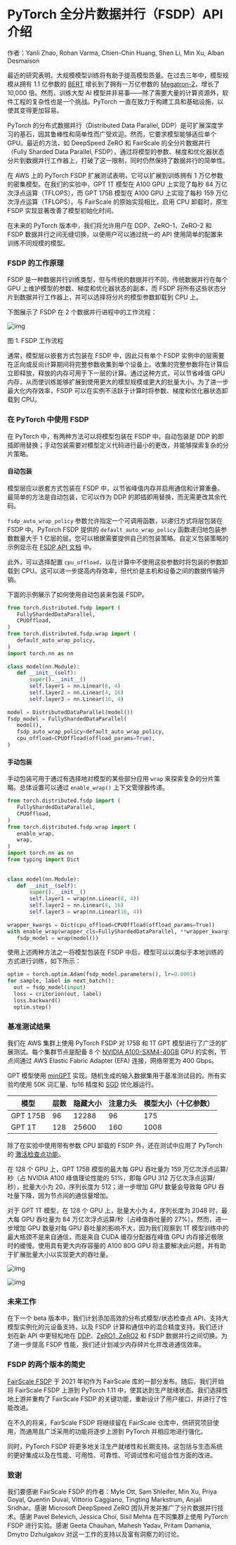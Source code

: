 # PyTorch 全分片数据并行（FSDP）API 介绍

作者：Yanli Zhao, Rohan Varma, Chien-Chin Huang, Shen Li, Min Xu, Alban Desmaison

最近的研究表明，大规模模型训练将有助于提高模型质量。在过去三年中，模型规模从拥有 1.1 亿参数的 [BERT](https://arxiv.org/abs/1810.04805) 增长到了拥有一万亿参数的 [Megatron-2](https://arxiv.org/abs/2104.04473)，增长了 10,000 倍。然而，训练大型 AI 模型并非易事——除了需要大量的计算资源外，软件工程的复杂性也是一个挑战。PyTorch 一直在致力于构建工具和基础设施，以使其变得更加容易。

PyTorch 的分布式数据并行（Distributed Data Parallel, DDP）是可扩展深度学习的基石，因其鲁棒性和简单性而广受欢迎。然而，它要求模型能够适应单个 GPU。最近的方法，如 DeepSpeed ZeRO 和 FairScale 的全分片数据并行（Fully Sharded Data Parallel, FSDP），通过将模型的参数、梯度和优化器状态分片到数据并行工作器上，打破了这一限制，同时仍然保持了数据并行的简单性。

在 AWS 上的 PyTorch FSDP 扩展测试表明，它可以扩展到训练拥有 1 万亿参数的密集模型。在我们的实验中，GPT 1T 模型在 A100 GPU 上实现了每秒 84 万亿次浮点运算（TFLOPS），而 GPT 175B 模型在 A100 GPU 上实现了每秒 159 万亿次浮点运算（TFLOPS）。与 FairScale 的原始实现相比，启用 CPU 卸载时，原生 FSDP 实现显著改善了模型初始化时间。

在未来的 PyTorch 版本中，我们将允许用户在 DDP、ZeRO-1、ZeRO-2 和 FSDP 数据并行之间无缝切换，以便用户可以通过统一的 API 使用简单的配置来训练不同规模的模型。

### FSDP 的工作原理

FSDP 是一种数据并行训练类型，但与传统的数据并行不同，传统数据并行在每个 GPU 上维护模型的参数、梯度和优化器状态的副本，而 FSDP 将所有这些状态分片到数据并行工作器上，并可以选择将分片的模型参数卸载到 CPU 上。

下图展示了 FSDP 在 2 个数据并行进程中的工作流程：

![img](https://pytorch.org/assets/images/fsdp_workflow.png)

图 1. FSDP 工作流程

通常，模型层以嵌套方式包装在 FSDP 中，因此只有单个 FSDP 实例中的层需要在正向或反向计算期间将完整参数收集到单个设备上。收集的完整参数将在计算后立即释放，释放的内存可用于下一层的计算。通过这种方式，可以节省峰值 GPU 内存，从而使训练能够扩展到使用更大的模型规模或更大的批量大小。为了进一步最大化内存效率，FSDP 可以在实例不活跃于计算时将参数、梯度和优化器状态卸载到 CPU。

### 在 PyTorch 中使用 FSDP

在 PyTorch 中，有两种方法可以将模型包装在 FSDP 中。自动包装是 DDP 的即插即用替换；手动包装需要对模型定义代码进行最小的更改，并能够探索复杂的分片策略。

#### 自动包装

模型层应以嵌套方式包装在 FSDP 中，以节省峰值内存并启用通信和计算重叠。最简单的方法是自动包装，它可以作为 DDP 的即插即用替换，而无需更改其余代码。

`fsdp_auto_wrap_policy` 参数允许指定一个可调用函数，以递归方式将层包装在 FSDP 中。PyTorch FSDP 提供的 `default_auto_wrap_policy` 函数递归地包装参数数量大于 1 亿层的层。您可以根据需要提供自己的包装策略。自定义包装策略的示例显示在 [FSDP API 文档](https://pytorch.org/docs/stable/fsdp.html) 中。

此外，可以选择配置 `cpu_offload`，以在计算中不使用这些参数时将包装的参数卸载到 CPU。这可以进一步提高内存效率，但代价是主机和设备之间的数据传输开销。

下面的示例展示了如何使用自动包装来包装 FSDP。

```python
from torch.distributed.fsdp import (
   FullyShardedDataParallel,
   CPUOffload,
)
from torch.distributed.fsdp.wrap import (
   default_auto_wrap_policy,
)
import torch.nn as nn
 
class model(nn.Module):
   def __init__(self):
       super().__init__()
       self.layer1 = nn.Linear(8, 4)
       self.layer2 = nn.Linear(4, 16)
       self.layer3 = nn.Linear(16, 4)
 
model = DistributedDataParallel(model())
fsdp_model = FullyShardedDataParallel(
   model(),
   fsdp_auto_wrap_policy=default_auto_wrap_policy,
   cpu_offload=CPUOffload(offload_params=True),
)
```

#### 手动包装

手动包装可用于通过有选择地对模型的某些部分应用 `wrap` 来探索复杂的分片策略。总体设置可以通过 `enable_wrap()` 上下文管理器传递。

```python
from torch.distributed.fsdp import (
   FullyShardedDataParallel,
   CPUOffload,
)
from torch.distributed.fsdp.wrap import (
   enable_wrap,
   wrap,
)
import torch.nn as nn
from typing import Dict
 
 
class model(nn.Module):
   def __init__(self):
       super().__init__()
       self.layer1 = wrap(nn.Linear(8, 4))
       self.layer2 = nn.Linear(4, 16)
       self.layer3 = wrap(nn.Linear(16, 4))
 
wrapper_kwargs = Dict(cpu_offload=CPUOffload(offload_params=True))
with enable_wrap(wrapper_cls=FullyShardedDataParallel, **wrapper_kwargs):
   fsdp_model = wrap(model())
```

使用上述两种方法之一将模型包装在 FSDP 中后，模型可以以类似于本地训练的方式进行训练，如下所示：

```python
optim = torch.optim.Adam(fsdp_model.parameters(), lr=0.0001)
for sample, label in next_batch():
  out = fsdp_model(input)
  loss = criterion(out, label)
  loss.backward()
  optim.step()
```

### 基准测试结果

我们在 AWS 集群上使用 PyTorch FSDP 对 175B 和 1T GPT 模型进行了广泛的扩展测试。每个集群节点是配备 8 个 [NVIDIA A100-SXM4-40GB](https://www.nvidia.com/content/dam/en-zz/Solutions/Data-Center/a100/pdf/nvidia-a100-datasheet-us-nvidia-1758950-r4-web.pdf) GPU 的实例，节点间通过 AWS Elastic Fabric Adapter (EFA) 连接，网络带宽为 400 Gbps。

GPT 模型使用 [minGPT](https://github.com/karpathy/minGPT) 实现。随机生成的输入数据集用于基准测试目的。所有实验均使用 50K 词汇量、fp16 精度和 [SGD](https://pytorch.org/docs/stable/generated/torch.optim.SGD.html) 优化器运行。

| 模型     | 层数 | 隐藏大小 | 注意力头 | 模型大小（十亿参数） |
| -------- | ---- | -------- | -------- | -------------------- |
| GPT 175B | 96   | 12288    | 96       | 175                  |
| GPT 1T   | 128  | 25600    | 160      | 1008                 |

除了在实验中使用带有参数 CPU 卸载的 FSDP 外，还在测试中应用了 PyTorch 的 [激活检查点功能](https://pytorch.org/docs/stable/checkpoint.html)。

在 128 个 GPU 上，GPT 175B 模型的最大每 GPU 吞吐量为 159 万亿次浮点运算/秒（占 NVIDIA A100 峰值理论性能的 51%，即每 GPU 312 万亿次浮点运算/秒），批量大小为 20，序列长度为 512；进一步增加 GPU 数量会导致每 GPU 吞吐量下降，因为节点间的通信量增加。

对于 GPT 1T 模型，在 128 个 GPU 上，批量大小为 4，序列长度为 2048 时，最大每 GPU 吞吐量为 84 万亿次浮点运算/秒（占峰值吞吐量的 27%）。然而，进一步增加 GPU 数量对每 GPU 吞吐量的影响不大，因为我们观察到 1T 模型训练中的最大瓶颈不是来自通信，而是来自 CUDA 缓存分配器在峰值 GPU 内存接近极限时的缓慢。使用具有更大内存容量的 A100 80G GPU 将主要解决此问题，并有助于扩展批量大小以实现更大的吞吐量。

![img](https://pytorch.org/assets/images/175b_throught.png)

![img](https://pytorch.org/assets/images/1t_thought.png)

### 未来工作

在下一个 beta 版本中，我们计划添加高效的分布式模型/状态检查点 API、支持大模型实例化的元设备支持，以及 FSDP 计算和通信中的混合精度支持。我们还计划在新 API 中更轻松地在 [DDP](https://pytorch.org/tutorials/intermediate/ddp_tutorial.html)、[ZeRO1, ZeRO2](https://arxiv.org/abs/1910.02054) 和 FSDP 数据并行之间切换。为了进一步提高 FSDP 性能，我们还计划减少内存碎片化并改进通信效率。

### FSDP 的两个版本的简史

[FairScale FSDP](https://engineering.fb.com/2021/07/15/open-source/fsdp/) 于 2021 年初作为 FairScale 库的一部分发布。随后，我们开始将 FairScale FSDP 上游到 PyTorch 1.11 中，使其达到生产就绪状态。我们选择性地上游并重构了 FairScale FSDP 的关键功能，重新设计了用户接口，并进行了性能改进。

在不久的将来，FairScale FSDP 将继续留在 FairScale 仓库中，供研究项目使用，而通用且广泛采用的功能将逐步上游到 PyTorch 并相应地进行强化。

同时，PyTorch FSDP 将更多地关注生产就绪性和长期支持。这包括与生态系统的更好集成以及在性能、可用性、可靠性、可调试性和可组合性方面的改进。

### 致谢

我们要感谢 FairScale FSDP 的作者：Myle Ott, Sam Shleifer, Min Xu, Priya Goyal, Quentin Duval, Vittorio Caggiano, Tingting Markstrum, Anjali Sridhar。感谢 Microsoft DeepSpeed ZeRO 团队开发并推广了分片数据并行技术。感谢 Pavel Belevich, Jessica Choi, Sisil Mehta 在不同集群上使用 PyTorch FSDP 进行实验。感谢 Geeta Chauhan, Mahesh Yadav, Pritam Damania, Dmytro Dzhulgakov 对这一工作的支持以及富有洞察力的讨论。
```